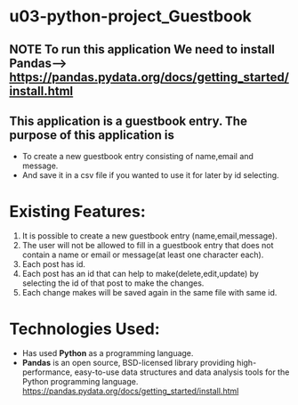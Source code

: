 # u03-python-project_Guestbook
## **NOTE** To run this application We need to install Pandas--> https://pandas.pydata.org/docs/getting_started/install.html

## This application is a guestbook entry. The purpose of this application is
- To create a new guestbook entry consisting of name,email and message.
- And save it in a csv file if you wanted to use it for later by id selecting.

# Existing Features:
1. It is possible to create a new guestbook entry (name,email,message).
2. The user will not be allowed to fill in a guestbook entry that does not contain a name or email or message(at least one character each).
3. Each post has id.
4. Each post has an id that can help to make(delete,edit,update) by selecting the id of that post to make the changes.
5. Each change makes will be saved again in the same file with same id.

# Technologies Used:
- Has used **Python** as a programming language.
- **Pandas** is an open source, BSD-licensed library providing high-performance, easy-to-use data structures and data analysis tools for the Python programming language. https://pandas.pydata.org/docs/getting_started/install.html

